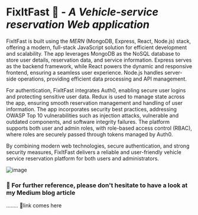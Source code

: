 <h1>FixItFast 🚗 - <i>A Vehicle-service reservation Web application</i></h1>
<p> <b></b>FixItFast is built using the <i>MERN</i> (MongoDB, Express, React, Node.js) stack, offering a modern, full-stack JavaScript solution for efficient development and scalability. The app leverages MongoDB as the NoSQL database to store user details, reservation data, and service information. Express serves as the backend framework, while React powers the dynamic and responsive frontend, ensuring a seamless user experience. Node.js handles server-side operations, providing efficient data processing and API management.

For authentication, FixItFast integrates Auth0, enabling secure user logins and protecting sensitive user data. Redux is used to manage state across the app, ensuring smooth reservation management and handling of user information. The app incorporates security best practices, addressing OWASP Top 10 vulnerabilities such as injection attacks, vulnerable and outdated components, and software integrity failures. The platform supports both user and admin roles, with role-based access control (RBAC), where roles are securely passed through tokens managed by Auth0. 

By combining modern web technologies, secure authentication, and strong security measures, FixItFast delivers a reliable and user-friendly vehicle service reservation platform for both users and administrators.</p>

![image](https://github.com/user-attachments/assets/d80e69ab-f193-431a-889f-93818ec8e1cd)

<h3>📝 For further reference, please don't hesitate to have a look at my Medium blog article</h3>
........ 🔗link comes here
